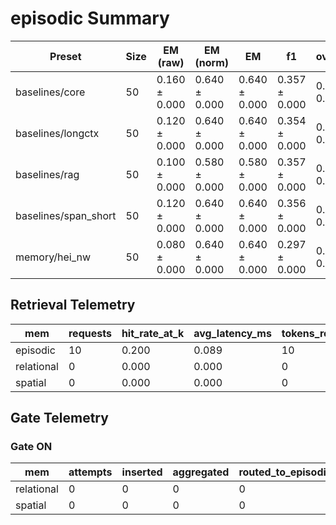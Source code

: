 # episodic Summary

| Preset | Size | EM (raw) | EM (norm) | EM | f1 | overlong | format_violation | generated_tokens | input_tokens | latency_ms_mean | refusal_rate | rss_mb | time_ms_per_100 | total_tokens |
|---|---|---|---|---|---|---|---|---|---|---|---|---|---|---|
| baselines/core | 50 | 0.160 ± 0.000 | 0.640 ± 0.000 | 0.640 ± 0.000 | 0.357 ± 0.000 | 0.360 ± 0.000 | 0.620 ± 0.000 | 222.000 ± 0.000 | 1970.000 ± 0.000 | 141.432 ± 0.000 | 0.000 ± 0.000 | 1701.082 ± 0.000 | 322.693 ± 0.000 | 2192.000 ± 0.000 |
| baselines/longctx | 50 | 0.120 ± 0.000 | 0.640 ± 0.000 | 0.640 ± 0.000 | 0.354 ± 0.000 | 0.360 ± 0.000 | 0.600 ± 0.000 | 219.000 ± 0.000 | 1970.000 ± 0.000 | 135.370 ± 0.000 | 0.000 ± 0.000 | 2345.074 ± 0.000 | 309.299 ± 0.000 | 2189.000 ± 0.000 |
| baselines/rag | 50 | 0.100 ± 0.000 | 0.580 ± 0.000 | 0.580 ± 0.000 | 0.357 ± 0.000 | 0.420 ± 0.000 | 0.600 ± 0.000 | 234.000 ± 0.000 | 1970.000 ± 0.000 | 141.769 ± 0.000 | 0.000 ± 0.000 | 2702.797 ± 0.000 | 321.700 ± 0.000 | 2204.000 ± 0.000 |
| baselines/span_short | 50 | 0.120 ± 0.000 | 0.640 ± 0.000 | 0.640 ± 0.000 | 0.356 ± 0.000 | 0.360 ± 0.000 | 0.620 ± 0.000 | 225.000 ± 0.000 | 1970.000 ± 0.000 | 137.794 ± 0.000 | 0.000 ± 0.000 | 1739.137 ± 0.000 | 313.956 ± 0.000 | 2195.000 ± 0.000 |
| memory/hei_nw | 50 | 0.080 ± 0.000 | 0.640 ± 0.000 | 0.640 ± 0.000 | 0.297 ± 0.000 | 0.360 ± 0.000 | 0.640 ± 0.000 | 223.000 ± 0.000 | 1970.000 ± 0.000 | 142.569 ± 0.000 | 0.000 ± 0.000 | 1706.562 ± 0.000 | 325.128 ± 0.000 | 2193.000 ± 0.000 |

## Retrieval Telemetry
| mem | requests | hit_rate_at_k | avg_latency_ms | tokens_returned |
|---|---|---|---|---|
| episodic | 10 | 0.200 | 0.089 | 10 |
| relational | 0 | 0.000 | 0.000 | 0 |
| spatial | 0 | 0.000 | 0.000 | 0 |

## Gate Telemetry
### Gate ON
| mem | attempts | inserted | aggregated | routed_to_episodic | blocked_new_edges |
|---|---|---|---|---|---|
| relational | 0 | 0 | 0 | 0 | 0 |
| spatial | 0 | 0 | 0 | 0 | 0 |
